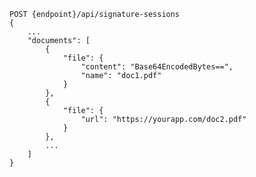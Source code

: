 ﻿```plaintext
POST {endpoint}/api/signature-sessions
{
	...
	"documents": [
		{
			"file": {
				"content": "Base64EncodedBytes==",
				"name": "doc1.pdf"
			}
		},
		{
			"file": {
				"url": "https://yourapp.com/doc2.pdf"
			}
		},
		...
	]
}
```
